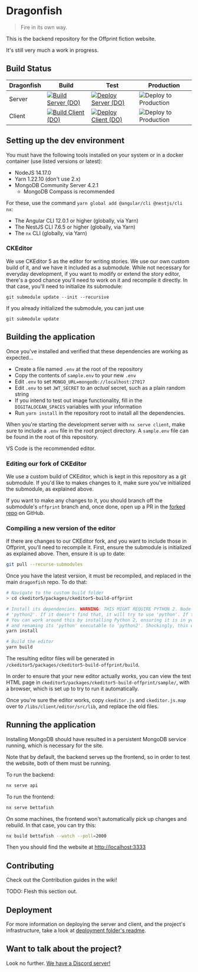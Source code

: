 # Dragonfish

> Fire in its own way.

This is the backend repository for the Offprint fiction website.

It's still very much a work in progress.

## Build Status

| Dragonfish | Build | Test | Production |
| ---------- | ----- | ---- | ---------- |
| Server     | [![Build Server (DO)](https://github.com/OffprintStudios/dragonfish/actions/workflows/digiocean-build-server.yml/badge.svg)](https://github.com/OffprintStudios/dragonfish/actions/workflows/digiocean-build-server.yml) | [![Deploy Server (DO)](https://github.com/OffprintStudios/dragonfish/actions/workflows/digioncean-deploy-server.yml/badge.svg)](https://github.com/OffprintStudios/dragonfish/actions/workflows/digioncean-deploy-server.yml) | ![Deploy to Production](https://github.com/OffprintStudios/dragonfish/workflows/Deploy%20to%20Production/badge.svg) |
| Client     | [![Build Client (DO)](https://github.com/OffprintStudios/dragonfish/actions/workflows/digiocean-build-client.yml/badge.svg)](https://github.com/OffprintStudios/dragonfish/actions/workflows/digiocean-build-client.yml) | [![Deploy Client (DO)](https://github.com/OffprintStudios/dragonfish/actions/workflows/digiocean-deploy-client.yml/badge.svg)](https://github.com/OffprintStudios/dragonfish/actions/workflows/digiocean-deploy-client.yml) | ![Deploy to Production](https://github.com/OffprintStudios/dragonfish/workflows/Deploy%20to%20Production/badge.svg) |

## Setting up the dev environment

You must have the following tools installed on your system or in a docker container (use listed versions or latest):

- NodeJS 14.17.0
- Yarn 1.22.10 (don't use 2.x)
- MongoDB Community Server 4.2.1
  - MongoDB Compass is recommended

For these, use the command `yarn global add @angular/cli @nestjs/cli nx`:

- The Angular CLI 12.0.1 or higher (globally, via Yarn)
- The NestJS CLI 7.6.5 or higher (globally, via Yarn)
- The `nx` CLI (globally, via Yarn)

### CKEditor

We use CKEditor 5 as the editor for writing stories. We use our own custom build of it, and we have it included as a submodule. While not necessary for everyday development, if you want to modify or extend the story editor, there's a good chance you'll need to work on it and recompile it directly. In that case, you'll need to initialize its submodule:

```
git submodule update --init --recursive
```

If you already initialized the submodule, you can just use 

```
git submodule update
```

## Building the application

Once you've installed and verified that these dependencies are working as expected...

- Create a file named `.env` at the root of the repository
- Copy the contents of `sample.env` to your new `.env`
- Edit `.env` to set `MONGO_URL=mongodb://localhost:27017`
- Edit `.env` to set `JWT_SECRET` to an _actual_ secret, such as a plain random string
- If you intend to test out image functionality, fill in the `DIGITALOCEAN_SPACES` variables with your information
- Run `yarn install` in the repository root to install all the dependencies.

When you're starting the development server with `nx serve client`, make sure to include a `.env` file in the root project directory. A `sample.env` file can be found in the root of this repository.

VS Code is the recommended editor.

### Editing our fork of CKEditor

We use a custom build of CKEditor, which is kept in this repository as a git submodule. If you'd like to makes changes to it, make sure you've initialized the submodule, as explained above.

If you want to make any changes to it, you should branch off the submodule's `offprint` branch and, once done, open up a PR in the [forked repo](https://github.com/OffprintStudios/ckeditor5) on GitHub.

### Compiling a new version of the editor

If there are changes to our CKEditor fork, and you want to include those in Offprint, you'll need to recompile it. First, ensure the submodule is initialized as explained above. Then, ensure it is up to date:

```bash
git pull --recurse-submodules
```

Once you have the latest version, it must be recompiled, and replaced in the main `dragonfish` repo. To do that:

```bash
# Navigate to the custom build folder
> cd ckeditor5/packages/ckeditor5-build-offprint

# Install its dependencies. WARNING: THIS MIGHT REQUIRE PYTHON 2. Node-gyp will first look for an executable named 
# 'python2'. If it doesn't find that, it will try to use 'python'. If this is a Python 3 executable, the build will fail.
# You can work around this by installing Python 2, ensuring it is in your PATH, 
# and renaming its 'python' executable to 'python2'. Shockingly, this works.
yarn install

# Build the editor
yarn build
```

The resulting editor files will be generated in `/ckeditor5/packages/ckeditor5-build-offprint/build`.

In order to ensure that your new editor actually _works_, you can view the test HTML page in `ckeditor5/packages/ckeditor5-build-offprint/sample/`, with a browser, which is set up to try to run it automatically.

Once you're sure the editor works, copy `ckeditor.js` and `ckeditor.js.map` over to `/libs/client/editor/src/lib`, and replace the old files.

## Running the application

Installing MongoDB should have resulted in a persistent MongoDB service running, which is necessary for the site.

Note that by default, the backend serves up the frontend, so in order to test the website, both of them must be running.

To run the backend:

```bash
nx serve api
```

To run the frontend:

```bash
nx serve bettafish
```

On some machines, the frontend won't automatically pick up changes and rebuild. In that case, you can try this:

```bash
nx build bettafish --watch --poll=2000
```

Then you should find the website at <http://localhost:3333>

## Contributing

Check out the Contribution guides in the wiki!

TODO: Flesh this section out.

## Deployment

For more information on deploying the server and client, and the project's infrastructure, take a look at [deployment folder's readme](/deploy).

## Want to talk about the project?

Look no further. [We have a Discord server!](https://discord.gg/9cnSwfn)
